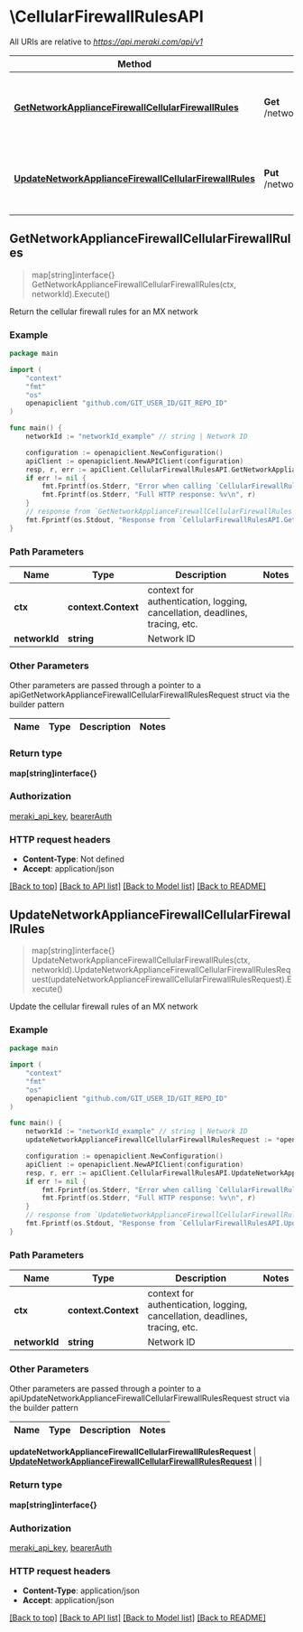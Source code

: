 # \CellularFirewallRulesAPI

All URIs are relative to *https://api.meraki.com/api/v1*

Method | HTTP request | Description
------------- | ------------- | -------------
[**GetNetworkApplianceFirewallCellularFirewallRules**](CellularFirewallRulesAPI.md#GetNetworkApplianceFirewallCellularFirewallRules) | **Get** /networks/{networkId}/appliance/firewall/cellularFirewallRules | Return the cellular firewall rules for an MX network
[**UpdateNetworkApplianceFirewallCellularFirewallRules**](CellularFirewallRulesAPI.md#UpdateNetworkApplianceFirewallCellularFirewallRules) | **Put** /networks/{networkId}/appliance/firewall/cellularFirewallRules | Update the cellular firewall rules of an MX network



## GetNetworkApplianceFirewallCellularFirewallRules

> map[string]interface{} GetNetworkApplianceFirewallCellularFirewallRules(ctx, networkId).Execute()

Return the cellular firewall rules for an MX network



### Example

```go
package main

import (
	"context"
	"fmt"
	"os"
	openapiclient "github.com/GIT_USER_ID/GIT_REPO_ID"
)

func main() {
	networkId := "networkId_example" // string | Network ID

	configuration := openapiclient.NewConfiguration()
	apiClient := openapiclient.NewAPIClient(configuration)
	resp, r, err := apiClient.CellularFirewallRulesAPI.GetNetworkApplianceFirewallCellularFirewallRules(context.Background(), networkId).Execute()
	if err != nil {
		fmt.Fprintf(os.Stderr, "Error when calling `CellularFirewallRulesAPI.GetNetworkApplianceFirewallCellularFirewallRules``: %v\n", err)
		fmt.Fprintf(os.Stderr, "Full HTTP response: %v\n", r)
	}
	// response from `GetNetworkApplianceFirewallCellularFirewallRules`: map[string]interface{}
	fmt.Fprintf(os.Stdout, "Response from `CellularFirewallRulesAPI.GetNetworkApplianceFirewallCellularFirewallRules`: %v\n", resp)
}
```

### Path Parameters


Name | Type | Description  | Notes
------------- | ------------- | ------------- | -------------
**ctx** | **context.Context** | context for authentication, logging, cancellation, deadlines, tracing, etc.
**networkId** | **string** | Network ID | 

### Other Parameters

Other parameters are passed through a pointer to a apiGetNetworkApplianceFirewallCellularFirewallRulesRequest struct via the builder pattern


Name | Type | Description  | Notes
------------- | ------------- | ------------- | -------------


### Return type

**map[string]interface{}**

### Authorization

[meraki_api_key](../README.md#meraki_api_key), [bearerAuth](../README.md#bearerAuth)

### HTTP request headers

- **Content-Type**: Not defined
- **Accept**: application/json

[[Back to top]](#) [[Back to API list]](../README.md#documentation-for-api-endpoints)
[[Back to Model list]](../README.md#documentation-for-models)
[[Back to README]](../README.md)


## UpdateNetworkApplianceFirewallCellularFirewallRules

> map[string]interface{} UpdateNetworkApplianceFirewallCellularFirewallRules(ctx, networkId).UpdateNetworkApplianceFirewallCellularFirewallRulesRequest(updateNetworkApplianceFirewallCellularFirewallRulesRequest).Execute()

Update the cellular firewall rules of an MX network



### Example

```go
package main

import (
	"context"
	"fmt"
	"os"
	openapiclient "github.com/GIT_USER_ID/GIT_REPO_ID"
)

func main() {
	networkId := "networkId_example" // string | Network ID
	updateNetworkApplianceFirewallCellularFirewallRulesRequest := *openapiclient.NewUpdateNetworkApplianceFirewallCellularFirewallRulesRequest() // UpdateNetworkApplianceFirewallCellularFirewallRulesRequest |  (optional)

	configuration := openapiclient.NewConfiguration()
	apiClient := openapiclient.NewAPIClient(configuration)
	resp, r, err := apiClient.CellularFirewallRulesAPI.UpdateNetworkApplianceFirewallCellularFirewallRules(context.Background(), networkId).UpdateNetworkApplianceFirewallCellularFirewallRulesRequest(updateNetworkApplianceFirewallCellularFirewallRulesRequest).Execute()
	if err != nil {
		fmt.Fprintf(os.Stderr, "Error when calling `CellularFirewallRulesAPI.UpdateNetworkApplianceFirewallCellularFirewallRules``: %v\n", err)
		fmt.Fprintf(os.Stderr, "Full HTTP response: %v\n", r)
	}
	// response from `UpdateNetworkApplianceFirewallCellularFirewallRules`: map[string]interface{}
	fmt.Fprintf(os.Stdout, "Response from `CellularFirewallRulesAPI.UpdateNetworkApplianceFirewallCellularFirewallRules`: %v\n", resp)
}
```

### Path Parameters


Name | Type | Description  | Notes
------------- | ------------- | ------------- | -------------
**ctx** | **context.Context** | context for authentication, logging, cancellation, deadlines, tracing, etc.
**networkId** | **string** | Network ID | 

### Other Parameters

Other parameters are passed through a pointer to a apiUpdateNetworkApplianceFirewallCellularFirewallRulesRequest struct via the builder pattern


Name | Type | Description  | Notes
------------- | ------------- | ------------- | -------------

 **updateNetworkApplianceFirewallCellularFirewallRulesRequest** | [**UpdateNetworkApplianceFirewallCellularFirewallRulesRequest**](UpdateNetworkApplianceFirewallCellularFirewallRulesRequest.md) |  | 

### Return type

**map[string]interface{}**

### Authorization

[meraki_api_key](../README.md#meraki_api_key), [bearerAuth](../README.md#bearerAuth)

### HTTP request headers

- **Content-Type**: application/json
- **Accept**: application/json

[[Back to top]](#) [[Back to API list]](../README.md#documentation-for-api-endpoints)
[[Back to Model list]](../README.md#documentation-for-models)
[[Back to README]](../README.md)

